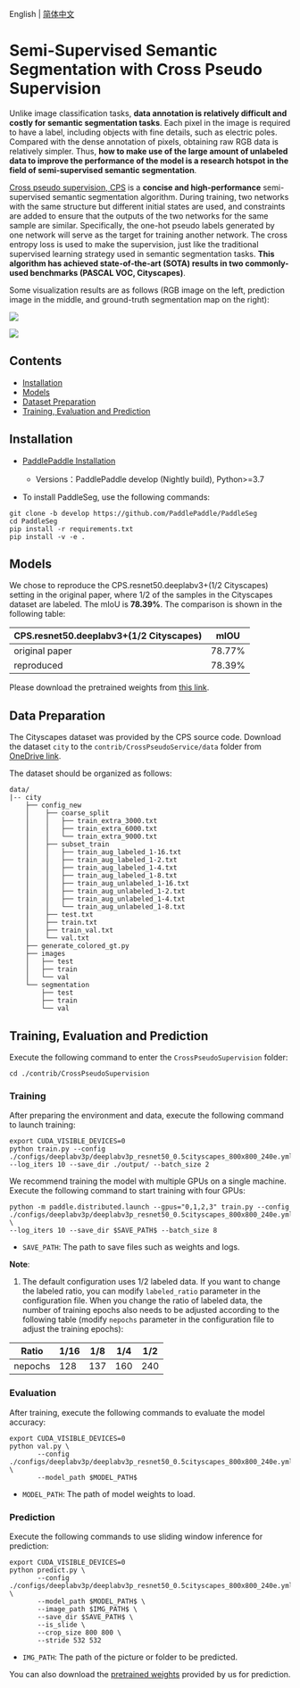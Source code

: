 English | [简体中文](README_CN.md)

# Semi-Supervised Semantic Segmentation with Cross Pseudo Supervision

Unlike image classification tasks, **data annotation is relatively difficult and costly for semantic segmentation tasks**. Each pixel in the image is required to have a label, including objects with fine details, such as electric poles. Compared with the dense annotation of pixels, obtaining raw RGB data is relatively simpler. Thus, **how to make use of the large amount of unlabeled data to improve the performance of the model is a research hotspot in the field of semi-supervised semantic segmentation**.

[Cross pseudo supervision, CPS](https://arxiv.org/abs/2106.01226) is a **concise and high-performance** semi-supervised semantic segmentation algorithm. During training, two networks with the same structure but different initial states are used, and constraints are added to ensure that the outputs of the two networks for the same sample are similar. Specifically, the one-hot pseudo labels generated by one network will serve as the target for training another network. The cross entropy loss is used to make the supervision, just like the traditional supervised learning strategy used in semantic segmentation tasks. **This algorithm has achieved state-of-the-art (SOTA) results in two commonly-used benchmarks (PASCAL VOC, Cityscapes)**.

Some visualization results are as follows (RGB image on the left, prediction image in the middle, and ground-truth segmentation map on the right):

![](https://user-images.githubusercontent.com/52785738/229003524-103fb081-dd36-4b19-b070-156d58467fe2.png)

![](https://user-images.githubusercontent.com/52785738/229003602-05cb2be1-8224-4600-8f6a-1ec58b909e47.png)

## Contents
- [Installation](#Installation)
- [Models](#Models)
- [Dataset Preparation](#Dataset-Preparation)
- [Training, Evaluation and Prediction](#Training-Evaluation-and-Prediction)

## Installation

- [PaddlePaddle Installation](https://www.paddlepaddle.org.cn/install/quick)
    - Versions：PaddlePaddle develop (Nightly build), Python>=3.7

- To install PaddleSeg, use the following commands:

```shell
git clone -b develop https://github.com/PaddlePaddle/PaddleSeg
cd PaddleSeg
pip install -r requirements.txt
pip install -v -e .
```

## Models

We chose to reproduce the CPS.resnet50.deeplabv3+(1/2 Cityscapes) setting in the original paper, where 1/2 of the samples in the Cityscapes dataset are labeled. The mIoU is **78.39%**. The comparison is shown in the following table:

| CPS.resnet50.deeplabv3+(1/2 Cityscapes) | mIOU |
| --- | --- |
| original paper | 78.77% |
| reproduced | 78.39% |

Please download the pretrained weights from [this link](https://paddleseg.bj.bcebos.com/dygraph/cross_pseudo_supervision/cityscapes/deeplabv3p_resnet50_cityscapes0.5.pdparams).

## Data Preparation

The Cityscapes dataset was provided by the CPS source code. Download the dataset `city` to the `contrib/CrossPseudoService/data` folder from [OneDrive link](https://pkueducn-my.sharepoint.com/:f:/g/personal/pkucxk_pku_edu_cn/EtjNKU0oVMhPkOKf9HTPlVsBIHYbACel6LSvcUeP4MXWVg?e=139icd).

The dataset should be organized as follows:

```
data/
|-- city
    ├── config_new
    │    ├── coarse_split
    │    │   ├── train_extra_3000.txt
    │    │   ├── train_extra_6000.txt
    │    │   └── train_extra_9000.txt
    │    ├── subset_train
    │    │   ├── train_aug_labeled_1-16.txt
    │    │   ├── train_aug_labeled_1-2.txt
    │    │   ├── train_aug_labeled_1-4.txt
    │    │   ├── train_aug_labeled_1-8.txt
    │    │   ├── train_aug_unlabeled_1-16.txt
    │    │   ├── train_aug_unlabeled_1-2.txt
    │    │   ├── train_aug_unlabeled_1-4.txt
    │    │   └── train_aug_unlabeled_1-8.txt
    │    ├── test.txt
    │    ├── train.txt
    │    ├── train_val.txt
    │    └── val.txt  
    ├── generate_colored_gt.py
    ├── images
    │   ├── test
    │   ├── train
    │   └── val
    └── segmentation
        ├── test
        ├── train
        └── val
```

## Training, Evaluation and Prediction

Execute the following command to enter the `CrossPseudoSupervision` folder:
```shell
cd ./contrib/CrossPseudoSupervision
```

### Training

After preparing the environment and data, execute the following command to launch training:

```shell
export CUDA_VISIBLE_DEVICES=0
python train.py --config ./configs/deeplabv3p/deeplabv3p_resnet50_0.5cityscapes_800x800_240e.yml --log_iters 10 --save_dir ./output/ --batch_size 2
```

We recommend training the model with multiple GPUs on a single machine. Execute the following command to start training with four GPUs:

```shell
python -m paddle.distributed.launch --gpus="0,1,2,3" train.py --config ./configs/deeplabv3p/deeplabv3p_resnet50_0.5cityscapes_800x800_240e.yml \
--log_iters 10 --save_dir $SAVE_PATH$ --batch_size 8
```

- `SAVE_PATH`: The path to save files such as weights and logs.

**Note**:
1. The default configuration uses 1/2 labeled data. If you want to change the labeled ratio, you can modify `labeled_ratio` parameter in the configuration file. When you change the ratio of labeled data, the number of training epochs also needs to be adjusted according to the following table (modify `nepochs` parameter in the configuration file to adjust the training epochs):

| Ratio    | 1/16 | 1/8  | 1/4  | 1/2  |
| ---------- | ---- | ---- | ---- | ---- |
| nepochs | 128  | 137  | 160  | 240  |


### Evaluation

After training, execute the following commands to evaluate the model accuracy:

```shell
export CUDA_VISIBLE_DEVICES=0
python val.py \
       --config ./configs/deeplabv3p/deeplabv3p_resnet50_0.5cityscapes_800x800_240e.yml \
       --model_path $MODEL_PATH$
```

- `MODEL_PATH`: The path of model weights to load.

### Prediction

Execute the following commands to use sliding window inference for prediction:

```shell
export CUDA_VISIBLE_DEVICES=0
python predict.py \
       --config ./configs/deeplabv3p/deeplabv3p_resnet50_0.5cityscapes_800x800_240e.yml \
       --model_path $MODEL_PATH$ \
       --image_path $IMG_PATH$ \
       --save_dir $SAVE_PATH$ \
       --is_slide \
       --crop_size 800 800 \
       --stride 532 532
```

- `IMG_PATH`: The path of the picture or folder to be predicted.

You can also download the [pretrained weights](https://paddleseg.bj.bcebos.com/dygraph/cross_pseudo_supervision/cityscapes/deeplabv3p_resnet50_cityscapes0.5.pdparams) provided by us for prediction.
